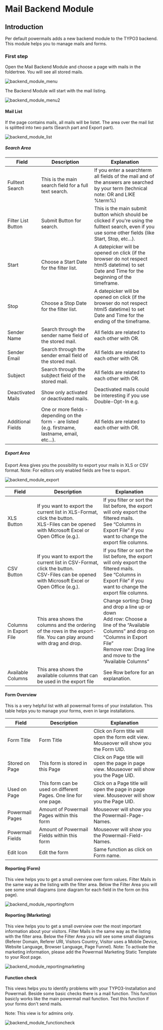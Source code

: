 # Mail Backend Module

## Introduction

Per default powermails adds a new backend module to the TYPO3 backend.
This module helps you to manage mails and forms.

### First step

Open the Mail Backend Module and choose a page with mails in the foldertree. You will see all stored mails.

![backend_module_menu](../Images/backend_module_menu.png)

The Backend Module will start with the mail listing.

![backend_module_menu2](../Images/backend_module_menu2.png)

#### Mail List

If the page contains mails, all mails will be listet. The area over the mail list is
splitted into two parts (Search part and Export part).

![backend_module_list](../Images/backend_module_list.png)

##### Search Area

| Field | Description | Explanation |
|-------|-------------|-------------|
| Fulltext Search | This is the main search field for a full text search. | If you enter a searchterm all fields of the mail and of the answers are searched by your term (technical note: OR and LIKE %term%) |
| Filter List Button | Submit Button for search. | This is the main submit button which should be clicked if you're using the fulltext search, even if you use some other fields (like Start, Stop, etc...). |
| Start | Choose a Start Date for the filter list. | A datepicker will be opened on click (if the browser do not respect html5 datetime) to set Date and Time for the beginning of the timeframe. |
| Stop | Choose a Stop Date for the filter list. | A datepicker will be opened on click (if the browser do not respect html5 datetime) to set Date and Time for the ending of the timeframe. |
| Sender Name | Search through the sender name field of the stored mail. | All fields are related to each other with OR. |
| Sender Email | Search through the sender email field of the stored mail. | All fields are related to each other with OR. |
| Subject | Search through the subjtect field of the stored mail. | All fields are related to each other with OR. |
| Deactivated Mails | Show only activated or deactivated mails. | Deactivated mails could be interesting if you use Double-Opt-In e.g. |
| Additional Fields | One or more fields - depending on the form - are listed (e.g. firstname, lastname, email, etc...). | All fields are related to each other with OR. |

##### Export Area

Export Area gives you the possibility to export your mails in XLS or
CSV format.
Note: For editors only enabled fields are free to export.

![backend_module_export](../Images/backend_module_export.png)

| Field | Description | Explanation |
|-------|-------------|-------------|
| XLS Button | If you want to export the current list in XLS-Format, click the button.<br>XLS-Files can be opened with Microsoft Excel or Open Office (e.g.). | If you filter or sort the list before, the export will only export the filtered mails.<br>See “Columns in Export File” if you want to change the export file columns. |
| CSV Button | If you want to export the current list in CSV-Format, click the button.<br>CSV-Files can be opened with Microsoft Excel or Open Office (e.g.). | If you filter or sort the list before, the export will only export the filtered mails.<br>See “Columns in Export File” if you want to change the export file columns. |
| Columns in Export File | This area shows the columns and the ordering of the rows in the export-file. You can play around with drag and drop. | Change sorting: Drag and drop a line up or down<br>Add row: Choose a line of the “Available Columns” and drop on “Columns in Export File”<br>Remove row: Drag line and move to the “Available Columns” |
| Available Columns | This area shows the available columns that can be used in the export file | See Row before for an explanation. |

#### Form Overview

This is a very helpful list with all powermail forms of your installation.
This table helps you to manage your forms, even in large installations.

| Field | Description | Explanation |
|-------|-------------|-------------|
| Form Title | Form Title | Click on Form title will open the form edit view. Mouseover will show you the Form UID. |
| Stored on Page | This form is stored in this Page | Click on Page title will open the page in page view. Mouseover will show you the Page UID. |
| Used on Page | This form can be used on different Pages. One line for one page. | Click on a Page title will open the page in page view. Mouseover will show you the Page UID. |
| Powermail Pages | Amount of Powermail Pages within this form | Mouseover will show you the Powermail-Page-Names. |
| Powermail Fields | Amount of Powermail Fields within this form | Mouseover will show you the Powermail-Field-Names. |
| Edit Icon | Edit the form | Same function as click on Form name. |

#### Reporting (Form)

This view helps you to get a small overview over form values.
Filter Mails in the same way as the listing with the filter area.
Below the Filter Area you will see some small diagrams (one diagram for each field in the form on this page).

![backend_module_reportingform](../Images/backend_module_reportingform.png)

#### Reporting (Marketing)

This view helps you to get a small overview over the most important information about your visitors.
Filter Mails in the same way as the listing with the filter area.
Below the Filter Area you will see some small diagrams (Referer Domain, Referer URI, Visitors Country, Visitor uses a Mobile Device, Website Language, Browser Language, Page Funnel).
Note: To activate the marketing information, please add the Powermail Marketing Static Template to your Root page.

![backend_module_reportingmarketing](../Images/backend_module_reportingmarketing.png)

#### Function check

This views helps you to identify problems with your TYPO3-Installation and Powermail.
Beside some basic checks there is a mail function. This function basicly works like the main powermail mail function. Test this function if your forms don't send mails.

Note: This view is for admins only.

![backend_module_functioncheck](../Images/backend_module_functioncheck.png)
